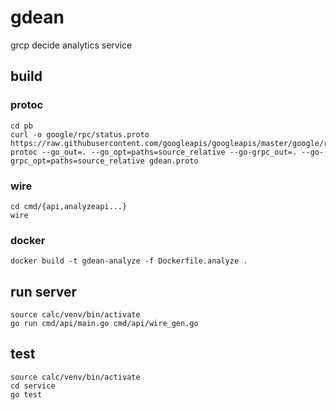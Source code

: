 # gdean
grcp decide analytics service

## build
### protoc
```
cd pb
curl -o google/rpc/status.proto https://raw.githubusercontent.com/googleapis/googleapis/master/google/rpc/status.proto
protoc --go_out=. --go_opt=paths=source_relative --go-grpc_out=. --go-grpc_opt=paths=source_relative gdean.proto
```
### wire
```
cd cmd/{api,analyzeapi...}
wire
```
### docker
```
docker build -t gdean-analyze -f Dockerfile.analyze .
```
## run server
```
source calc/venv/bin/activate
go run cmd/api/main.go cmd/api/wire_gen.go
```
## test
```
source calc/venv/bin/activate
cd service
go test
```


